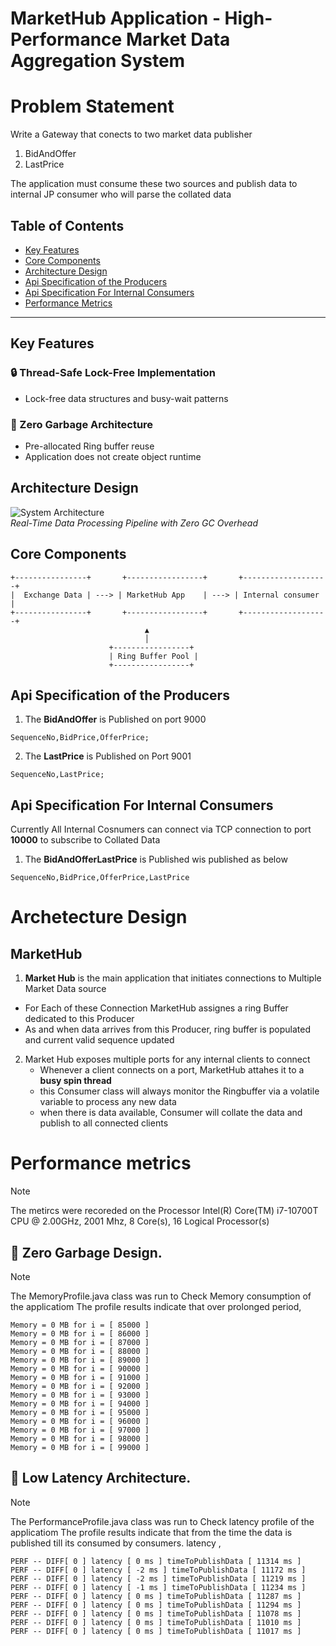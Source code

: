 # MarketHub Application - High-Performance Market Data Aggregation System

# Problem Statement  
Write a Gateway that conects to two market data publisher
  1. BidAndOffer
  2. LastPrice
     
The application must consume these two sources and publish data to internal JP consumer who will parse the collated data

## Table of Contents
- [Key Features](#key-features)
- [Core Components](#Core-Components)
- [Architecture Design](#architecture-design)
- [Api Specification of the Producers](#api-specifications)
- [Api Specification For Internal Consumers](#api-specifications)
- [Performance Metrics](#performance-metrics)

---
## Key Features
### 🔒 Thread-Safe Lock-Free Implementation
- Lock-free data structures and busy-wait patterns
### 🧹 Zero Garbage Architecture
- Pre-allocated Ring buffer reuse
- Application does not create object runtime 
## Architecture Design

![System Architecture](https://github.com/user-attachments/assets/c91d180f-81f9-4003-93c8-71c6c80cd64f)  
*Real-Time Data Processing Pipeline with Zero GC Overhead*


## Core Components
```plaintext
+----------------+       +-----------------+       +-------------------+
|  Exchange Data | ---> | MarketHub App    | ---> | Internal consumer  |
+----------------+       +-----------------+       +-------------------+
                              ▲
                              │
                      +-----------------+
                      | Ring Buffer Pool |
                      +-----------------+
```

## Api Specification of the Producers
1. The **BidAndOffer** is Published on port 9000
```
SequenceNo,BidPrice,OfferPrice;
```
2. The **LastPrice** is Published on Port 9001
```
SequenceNo,LastPrice;
```

## Api Specification For Internal Consumers
Currently All Internal Cosnumers can connect via TCP connection to port **10000** to subscribe to Collated Data
1. The **BidAndOfferLastPrice** is Published wis published as below 
```
SequenceNo,BidPrice,OfferPrice,LastPrice
```
# Archetecture Design 

## MarketHub
1. **Market Hub** is the main application that initiates connections to Multiple Market Data source
  - For Each of these Connection MarketHub assignes a ring Buffer dedicated to this Producer
  - As and when data arrives from this Producer, ring buffer is populated and current valid sequence updated
2. Market Hub exposes multiple ports for any internal clients to connect
   - Whenever a client connects on a port, MarketHub attahes it to a **busy spin thread**
   - this Consumer class will always monitor the Ringbuffer via a volatile variable to process any new data
   - when there is data available, Consumer will collate the data and publish to all connected clients 

# Performance metrics 
> [!NOTE]
>  The metircs were recoreded on the 
> Processor	Intel(R) Core(TM) i7-10700T CPU @ 2.00GHz, 2001 Mhz, 8 Core(s), 16 Logical Processor(s)

##  📌 Zero Garbage Design.
> [!NOTE]
> The MemoryProfile.java class was run to Check Memory consumption of the applicatiom
> The profile results indicate that over prolonged period,

```
Memory = 0 MB for i = [ 85000 ] 
Memory = 0 MB for i = [ 86000 ] 
Memory = 0 MB for i = [ 87000 ] 
Memory = 0 MB for i = [ 88000 ] 
Memory = 0 MB for i = [ 89000 ] 
Memory = 0 MB for i = [ 90000 ] 
Memory = 0 MB for i = [ 91000 ] 
Memory = 0 MB for i = [ 92000 ] 
Memory = 0 MB for i = [ 93000 ] 
Memory = 0 MB for i = [ 94000 ] 
Memory = 0 MB for i = [ 95000 ] 
Memory = 0 MB for i = [ 96000 ] 
Memory = 0 MB for i = [ 97000 ] 
Memory = 0 MB for i = [ 98000 ] 
Memory = 0 MB for i = [ 99000 ] 
```

##  📌 Low Latency Architecture.
> [!NOTE]
> The PerformanceProfile.java class was run to Check latency profile of the applicatiom
> The profile results indicate that from the time the data is published till its consumed by consumers. latency ,

```
PERF -- DIFF[ 0 ] latency [ 0 ms ] timeToPublishData [ 11314 ms ] 
PERF -- DIFF[ 0 ] latency [ -2 ms ] timeToPublishData [ 11172 ms ] 
PERF -- DIFF[ 0 ] latency [ -2 ms ] timeToPublishData [ 11219 ms ] 
PERF -- DIFF[ 0 ] latency [ -1 ms ] timeToPublishData [ 11234 ms ] 
PERF -- DIFF[ 0 ] latency [ 0 ms ] timeToPublishData [ 11287 ms ] 
PERF -- DIFF[ 0 ] latency [ 0 ms ] timeToPublishData [ 11294 ms ] 
PERF -- DIFF[ 0 ] latency [ 0 ms ] timeToPublishData [ 11078 ms ] 
PERF -- DIFF[ 0 ] latency [ 0 ms ] timeToPublishData [ 11010 ms ] 
PERF -- DIFF[ 0 ] latency [ 0 ms ] timeToPublishData [ 11017 ms ] 
```



